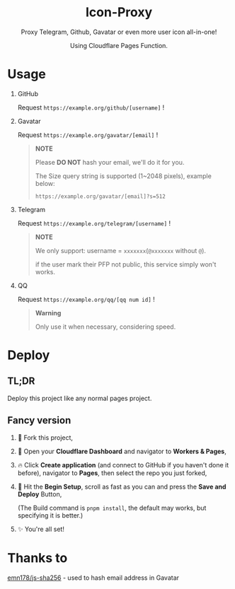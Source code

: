 
<h1 style="text-align: center">Icon-Proxy</h1>

<p style="text-align: center">Proxy Telegram, Github, Gavatar or even more user icon all-in-one!</p>

<p style="text-align: center">Using Cloudflare Pages Function.</p>

# Usage 

1. GitHub

   Request `https://example.org/github/[username]` !

2. Gavatar

   Request `https://example.org/gavatar/[email]` ! 

   > **NOTE**
   >
   > Please **DO NOT** hash your email, we'll do it for you.
   >
   > The Size query string is supported (1~2048 pixels), example below:
   >
   > `https://example.org/gavatar/[email]?s=512`
   
3. Telegram

   Request `https://example.org/telegram/[username]` !

   > **NOTE**
   >
   > We only support: username = `xxxxxxx`(`@xxxxxxx` without `@`). 
   >
   > if the user mark their PFP not public, this service simply won't works.

4. QQ

   Request `https://example.org/qq/[qq num id]` !

   > **Warning**
   >
   > Only use it when necessary, considering speed.

# Deploy

## TL;DR

Deploy this project like any normal pages project.

## Fancy version

1. 🍴 Fork this project,

2. 🏃 Open your **Cloudflare Dashboard** and navigator to **Workers & Pages**,

3. 🔥 Click **Create application** (and connect to GitHub if you haven't done it before), navigator to **Pages**, then select the repo you just forked,

4. 🚀 Hit the **Begin Setup**, scroll as fast as you can and press the **Save and Deploy** Button,

   (The Build command is `pnpm install`, the default may works, but specifying it is better.)

5. ✨ You're all set!

# Thanks to 

[emn178/js-sha256](ehttps://github.com/emn178/js-sha256) - used to hash email address in Gavatar
